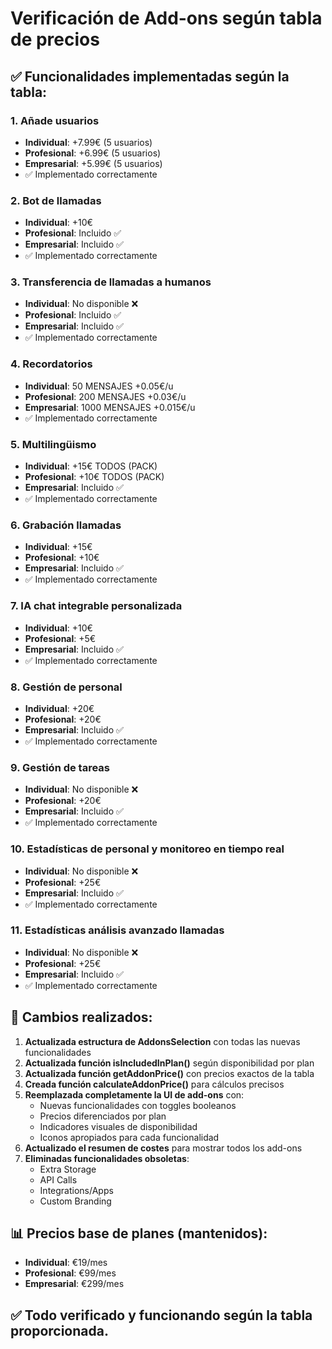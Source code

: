 # Verificación de Add-ons según tabla de precios

## ✅ Funcionalidades implementadas según la tabla:

### 1. **Añade usuarios** 
- **Individual**: +7.99€ (5 usuarios)
- **Profesional**: +6.99€ (5 usuarios)  
- **Empresarial**: +5.99€ (5 usuarios)
- ✅ Implementado correctamente

### 2. **Bot de llamadas**
- **Individual**: +10€
- **Profesional**: Incluido ✅
- **Empresarial**: Incluido ✅
- ✅ Implementado correctamente

### 3. **Transferencia de llamadas a humanos**
- **Individual**: No disponible ❌
- **Profesional**: Incluido ✅  
- **Empresarial**: Incluido ✅
- ✅ Implementado correctamente

### 4. **Recordatorios**
- **Individual**: 50 MENSAJES +0.05€/u
- **Profesional**: 200 MENSAJES +0.03€/u
- **Empresarial**: 1000 MENSAJES +0.015€/u  
- ✅ Implementado correctamente

### 5. **Multilingüismo**
- **Individual**: +15€ TODOS (PACK)
- **Profesional**: +10€ TODOS (PACK)
- **Empresarial**: Incluido ✅
- ✅ Implementado correctamente

### 6. **Grabación llamadas**
- **Individual**: +15€
- **Profesional**: +10€
- **Empresarial**: Incluido ✅
- ✅ Implementado correctamente

### 7. **IA chat integrable personalizada**
- **Individual**: +10€
- **Profesional**: +5€  
- **Empresarial**: Incluido ✅
- ✅ Implementado correctamente

### 8. **Gestión de personal**
- **Individual**: +20€
- **Profesional**: +20€
- **Empresarial**: Incluido ✅
- ✅ Implementado correctamente

### 9. **Gestión de tareas**
- **Individual**: No disponible ❌
- **Profesional**: +20€
- **Empresarial**: Incluido ✅
- ✅ Implementado correctamente

### 10. **Estadísticas de personal y monitoreo en tiempo real**
- **Individual**: No disponible ❌
- **Profesional**: +25€
- **Empresarial**: Incluido ✅
- ✅ Implementado correctamente

### 11. **Estadísticas análisis avanzado llamadas**
- **Individual**: No disponible ❌
- **Profesional**: +25€  
- **Empresarial**: Incluido ✅
- ✅ Implementado correctamente

## 🔧 Cambios realizados:

1. **Actualizada estructura de AddonsSelection** con todas las nuevas funcionalidades
2. **Actualizada función isIncludedInPlan()** según disponibilidad por plan
3. **Actualizada función getAddonPrice()** con precios exactos de la tabla
4. **Creada función calculateAddonPrice()** para cálculos precisos
5. **Reemplazada completamente la UI de add-ons** con:
   - Nuevas funcionalidades con toggles booleanos
   - Precios diferenciados por plan
   - Indicadores visuales de disponibilidad
   - Iconos apropiados para cada funcionalidad
6. **Actualizado el resumen de costes** para mostrar todos los add-ons
7. **Eliminadas funcionalidades obsoletas**: 
   - Extra Storage
   - API Calls  
   - Integrations/Apps
   - Custom Branding

## 📊 Precios base de planes (mantenidos):
- **Individual**: €19/mes
- **Profesional**: €99/mes  
- **Empresarial**: €299/mes

## ✅ Todo verificado y funcionando según la tabla proporcionada.
